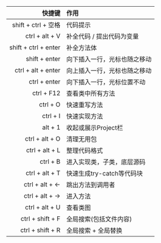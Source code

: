 |               快捷键 | 作用                         |
| -------------------: | :--------------------------- |
|  shift + ctrl + 空格 | 代码提示                     |
|       ctrl + alt + V | 补全代码 / 提出代码为变量    |
| shift + ctrl + enter | 补全方法体                   |
|        shift + enter | 向下插入一行，光标也随之移动 |
|   ctrl + alt + enter | 向上插入一行，光标也随之移动 |
|         ctrl + enter | 向下插入一行，光标位置不动   |
|           ctrl + F12 | 查看类中所有方法             |
|             ctrl + O | 快速重写方法                 |
|             ctrl + I | 快速实现方法                 |
|              alt + 1 | 收起或展示Project栏          |
|       ctrl + alt + O | 清理无用包                   |
|       ctrl + alt + L | 整理代码格式                 |
|             ctrl + B | 进入实现类，子类，底层源码   |
|       ctrl + alt + T | 快速生成try-catch等代码块    |
|       ctrl + alt + ← | 跳出方法到调用者             |
|       ctrl + alt + → | 进入方法                     |
|       ctrl + alt + U | 查看类图                     |
|     ctrl + shift + F | 全局搜索(包括文件内容)       |
|     ctrl + shift + R | 全局搜索 + 全局替换          |